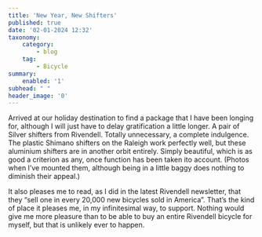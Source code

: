 ```yaml
---
title: 'New Year, New Shifters'
published: true
date: '02-01-2024 12:32'
taxonomy:
    category:
        - blog
    tag:
        - Bicycle
summary:
    enabled: '1'
subhead: " "
header_image: '0'
---
```


Arrived at our holiday destination to find a package that I have been longing for, although I will just have to delay gratification a little longer. A pair of Silver shifters from Rivendell. Totally unnecessary, a complete indulgence. The plastic Shimano shifters on the Raleigh work perfectly well, but these aluminium shifters are in another orbit entirely. Simply beautiful, which is as good a criterion as any, once function has been taken ito account. (Photos when I’ve mounted them, although being in a little baggy does nothing to diminish their appeal.)

It also pleases me to read, as I did in the latest Rivendell newsletter, that they “sell one in every 20,000 new bicycles sold in America”. That’s the kind of place it pleases me, in my infinitesimal way, to support. Nothing would give me more pleasure than to be able to buy an entire Rivendell bicycle for myself, but that is unlikely ever to happen.
